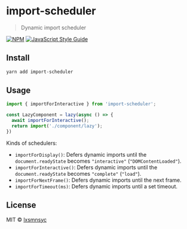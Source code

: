 # import-scheduler

> Dynamic import scheduler

[![NPM](https://img.shields.io/npm/v/import-scheduler.svg)](https://www.npmjs.com/package/import-scheduler) [![JavaScript Style Guide](https://badgen.net/badge/code%20style/airbnb/ff5a5f?icon=airbnb)](https://github.com/airbnb/javascript)

## Install

```bash
yarn add import-scheduler
```

## Usage

```ts
import { importForInteractive } from 'import-scheduler';

const LazyComponent = lazy(async () => {
  await importForInteractive();
  return import('./component/lazy');
})
```

Kinds of schedulers:
- `importForDisplay()`: Defers dynamic imports until the `document.readyState` becomes `"interactive"` (`"DOMContentLoaded"`).
- `importForInteractive()`: Defers dynamic imports until the `document.readyState` becomes `"complete"` (`"load"`).
- `importForNextFrame()`: Defers dynamic imports until the next frame.
- `importForTimeout(ms)`: Defers dynamic imports until a set timeout.

## License

MIT © [lxsmnsyc](https://github.com/lxsmnsyc)